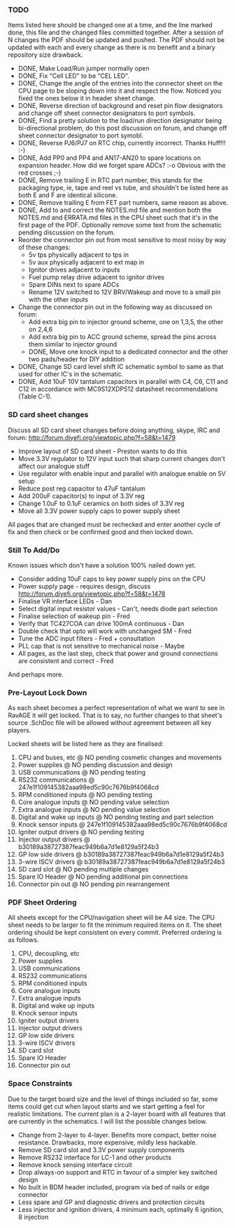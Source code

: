 ### TODO

Items listed here should be changed one at a time, and the line marked done, this
file and the changed files committed together. After a session of N changes the
PDF should be updated and pushed. The PDF should not be updated with each and
every change as there is no benefit and a binary repository size drawback.

 - DONE, Make Load/Run jumper normally open
 - DONE, Fix "Cell LED" to be "CEL LED".
 - DONE, Change the angle of the entries into the connector sheet on the CPU page to be sloping down into it and respect the flow. Noticed you fixed the ones below it in header sheet change.
 - DONE, Reverse direction of background and reset pin flow designators and change off sheet connector designators to port symbols. 
 - DONE, Find a pretty solution to the load/run direction designator being bi-directional problem, do this post discussion on forum, and change off sheet connector designator to port symobl.
 - DONE, Reverse PJ6/PJ7 on RTC chip, currently incorrect. Thanks Huff!!! :-)
 - DONE, Add PP0 and PP4 and AN17-AN20 to spare locations on expansion header. How did we forget spare ADCs? :-o Obvious with the red crosses ;-)
 - DONE, Remove trailing E in RTC part number, this stands for the packaging type, ie, tape and reel vs tube, and shouldn't be listed here as both E and F are identical silicone.
 - DONE, Remove trailing E from FET part numbers, same reason as above.
 - DONE, Add to and correct the NOTES.md file and mention both the NOTES.md and ERRATA.md files in the CPU sheet such that it's in the first page of the PDF. Optionally remove some text from the schematic pending discussion on the forum.
 - Reorder the connector pin out from most sensitive to most noisy by way of these changes:
   - 5v tps physically adjacent to tps in
   - 5v aux physically adjacent to ext map in
   - Ignitor drives adjacent to inputs
   - Fuel pump relay drive adjacent to ignitor drives
   - Spare DINs next to spare ADCs
   - Rename 12V switched to 12V BRV/Wakeup and move to a small pin with the other inputs
 - Change the connector pin out in the following way as discussed on forum:
   - Add extra big pin to injector ground scheme, one on 1,3,5, the other on 2,4,6
   - Add extra big pin to ACC ground scheme, spread the pins across them similar to injector ground
   - DONE, Move one knock input to a dedicated connector and the other two pads/header for DIY addition
 - DONE, Change SD card level shift IC schematic symbol to same as that used for other IC's in the schematic.
 - DONE, Add 10uF 10V tantalum capacitors in parallel with C4, C6, C11 and C12 in accordance with MC9S12XDP512 datasheet recommendations (Table C-1).

### SD card sheet changes

Discuss all SD card sheet changes before doing anything, skype, IRC and forum: http://forum.diyefi.org/viewtopic.php?f=58&t=1479

 - Improve layout of SD card sheet - Preston wants to do this
 - Move 3.3V regulator to 12V input such that sharp current changes don't affect our analogue stuff
 - Use regulator with enable input and parallel with analogue enable on 5V setup
 - Reduce post reg capacitor to 47uF tantalum
 - Add 200uF capacitor(s) to input of 3.3V reg
 - Change 1.0uF to 0.1uF ceramics on both sides of 3.3V reg
 - Move all 3.3V power supply caps to power supply sheet

All pages that are changed must be rechecked and enter another cycle of fix and
then check or be confirmed good and then locked down.

### Still To Add/Do

Known issues which don't have a solution 100% nailed down yet.

 - Consider adding 10uF caps to key power supply pins on the CPU
 - Power supply page - requires design, discuss http://forum.diyefi.org/viewtopic.php?f=58&t=1478
 - Finalise VR interface LEDs - Dan
 - Select digital input resistor values - Can't, needs diode part selection
 - Finalise selection of wakeup pin - Fred
 - Verify that TC427COA can drive 100mA continuous - Dan
 - Double check that opto will work with unchanged SM - Fred
 - Tune the ADC input filters - Fred + consultation
 - PLL cap that is not sensitive to mechanical noise - Maybe
 - All pages, as the last step, check that power and ground connections are consistent and correct - Fred

And perhaps more.

### Pre-Layout Lock Down

As each sheet becomes a perfect representation of what we want to see in RavAGE
it will get locked. That is to say, no further changes to that sheet's source
.SchDoc file will be allowed without agreement between all key players.

Locked sheets will be listed here as they are finalised:

 1.  CPU and buses, etc @ NO pending cosmetic changes and movements
 2.  Power supplies @ NO pending discussion and design
 3.  USB communications @ NO pending testing
 4.  RS232 communications @ 247e1f109145382aaa98ed5c90c7676b9f4068cd
 5.  RPM conditioned inputs @ NO pending testing
 6.  Core analogue inputs @ NO pending value selection
 7.  Extra analogue inputs @ NO pending value selection
 8.  Digital and wake up inputs @ NO pending testing and part selection
 9.  Knock sensor inputs @ 247e1f109145382aaa98ed5c90c7676b9f4068cd
 10. Igniter output drivers @ NO pending testing
 11. Injector output drivers @ b30189a38727387feac949b6a7d1e8129a5f24b3
 12. GP low side drivers @ b30189a38727387feac949b6a7d1e8129a5f24b3
 13. 3-wire ISCV drivers @ b30189a38727387feac949b6a7d1e8129a5f24b3
 14. SD card slot @ NO pending multiple changes
 15. Spare IO Header @ NO pending additional pin connections
 16. Connector pin out @ NO pending pin rearrangement

### PDF Sheet Ordering

All sheets except for the CPU/navigation sheet will be A4 size. The CPU sheet
needs to be larger to fit the minimum required items on it. The sheet ordering
should be kept consistent on every commit. Preferred ordering is as follows.

 1.  CPU, decoupling, etc
 2.  Power supplies
 3.  USB communications
 4.  RS232 communications
 5.  RPM conditioned inputs
 6.  Core analogue inputs
 7.  Extra analogue inputs
 8.  Digital and wake up inputs
 9.  Knock sensor inputs
 10. Igniter output drivers
 11. Injector output drivers
 12. GP low side drivers
 13. 3-wire ISCV drivers
 14. SD card slot
 15. Spare IO Header
 16. Connector pin out

### Space Constraints

Due to the target board size and the level of things included so far, some
items could get cut when layout starts and we start getting a feel for
realistic limitations. The current plan is a 2-layer board with all features
that are currently in the schematics. I will list the possible changes below.

 - Change from 2-layer to 4-layer. Benefits more compact, better noise resistance. Drawbacks, more expensive, mildly less hackable.
 - Remove SD card slot and 3.3V power supply components
 - Remove RS232 interface for LC-1 and other products
 - Remove knock sensing interface circuit
 - Drop always-on support and RTC in favour of a simpler key switched design
 - No built in BDM header included, program via bed of nails or edge connector
 - Less spare and GP and diagnostic drivers and protection circuits
 - Less injector and ignition drivers, 4 minimum each, optimally 6 ignition, 8 injection
